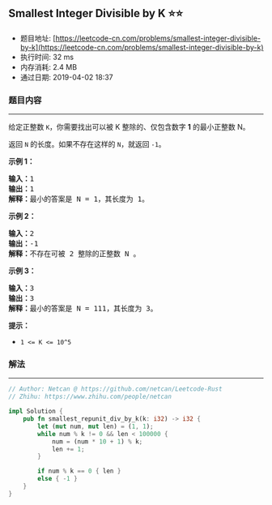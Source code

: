 ## Smallest Integer Divisible by K :star::star:
- 题目地址: [https://leetcode-cn.com/problems/smallest-integer-divisible-by-k](https://leetcode-cn.com/problems/smallest-integer-divisible-by-k)
- 执行时间: 32 ms 
- 内存消耗: 2.4 MB
- 通过日期: 2019-04-02 18:37

### 题目内容
---
<p>给定正整数 <code>K</code>，你需要找出可以被 K 整除的、仅包含数字 <strong>1</strong> 的最小正整数 N。</p>

<p>返回 <code>N</code> 的长度。如果不存在这样的 <code>N</code>，就返回 <code>-1</code>。</p>



<p><strong>示例 1：</strong></p>

<pre><strong>输入：</strong>1
<strong>输出：</strong>1
<strong>解释：</strong>最小的答案是 N = 1，其长度为 1。</pre>

<p><strong>示例 2：</strong></p>

<pre><strong>输入：</strong>2
<strong>输出：</strong>-1
<strong>解释：</strong>不存在可被 2 整除的正整数 N 。</pre>

<p><strong>示例 3：</strong></p>

<pre><strong>输入：</strong>3
<strong>输出：</strong>3
<strong>解释：</strong>最小的答案是 N = 111，其长度为 3。</pre>



<p><strong>提示：</strong></p>

<ul>
	<li><code>1 <= K <= 10^5</code></li>
</ul>


### 解法
---
```rust
// Author: Netcan @ https://github.com/netcan/Leetcode-Rust
// Zhihu: https://www.zhihu.com/people/netcan

impl Solution {
    pub fn smallest_repunit_div_by_k(k: i32) -> i32 {
        let (mut num, mut len) = (1, 1); 
        while num % k != 0 && len < 100000 {
            num = (num * 10 + 1) % k;
            len += 1;
        }

        if num % k == 0 { len } 
        else { -1 }
    }
}


```